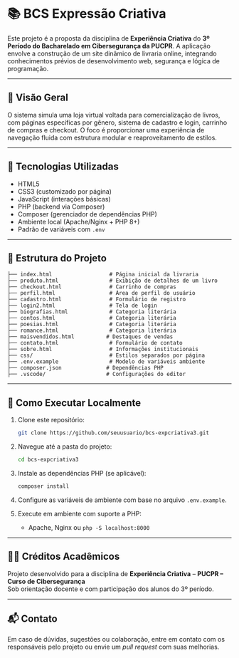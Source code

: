 
# 📚 BCS Expressão Criativa

Este projeto é a proposta da disciplina de **Experiência Criativa** do **3º Período do Bacharelado em Cibersegurança da PUCPR**. A aplicação envolve a construção de um site dinâmico de livraria online, integrando conhecimentos prévios de desenvolvimento web, segurança e lógica de programação.

---

## 🌟 Visão Geral

O sistema simula uma loja virtual voltada para comercialização de livros, com páginas específicas por gênero, sistema de cadastro e login, carrinho de compras e checkout. O foco é proporcionar uma experiência de navegação fluida com estrutura modular e reaproveitamento de estilos.

---

## 🔧 Tecnologias Utilizadas

- HTML5
- CSS3 (customizado por página)
- JavaScript (interações básicas)
- PHP (backend via Composer)
- Composer (gerenciador de dependências PHP)
- Ambiente local (Apache/Nginx + PHP 8+)
- Padrão de variáveis com `.env`

---

## 📄 Estrutura do Projeto

```
├── index.html                  # Página inicial da livraria
├── produto.html                # Exibição de detalhes de um livro
├── checkout.html               # Carrinho de compras
├── perfil.html                 # Área de perfil do usuário
├── cadastro.html               # Formulário de registro
├── login2.html                 # Tela de login
├── biografias.html             # Categoria literária
├── contos.html                 # Categoria literária
├── poesias.html                # Categoria literária
├── romance.html                # Categoria literária
├── maisvendidos.html          # Destaques de vendas
├── contato.html                # Formulário de contato
├── sobre.html                  # Informações institucionais
├── css/                        # Estilos separados por página
├── .env.example                # Modelo de variáveis ambiente
├── composer.json              # Dependências PHP
├── .vscode/                   # Configurações do editor
```

---

## 🚀 Como Executar Localmente

1. Clone este repositório:
   ```bash
   git clone https://github.com/seuusuario/bcs-expcriativa3.git
   ```

2. Navegue até a pasta do projeto:
   ```bash
   cd bcs-expcriativa3
   ```

3. Instale as dependências PHP (se aplicável):
   ```bash
   composer install
   ```

4. Configure as variáveis de ambiente com base no arquivo `.env.example`.

5. Execute em ambiente com suporte a PHP:
   - Apache, Nginx ou `php -S localhost:8000`

---

## 👨‍🏫 Créditos Acadêmicos

Projeto desenvolvido para a disciplina de **Experiência Criativa** – **PUCPR – Curso de Cibersegurança**  
Sob orientação docente e com participação dos alunos do 3º período.

---

## 📬 Contato

Em caso de dúvidas, sugestões ou colaboração, entre em contato com os responsáveis pelo projeto ou envie um *pull request* com suas melhorias.


 
